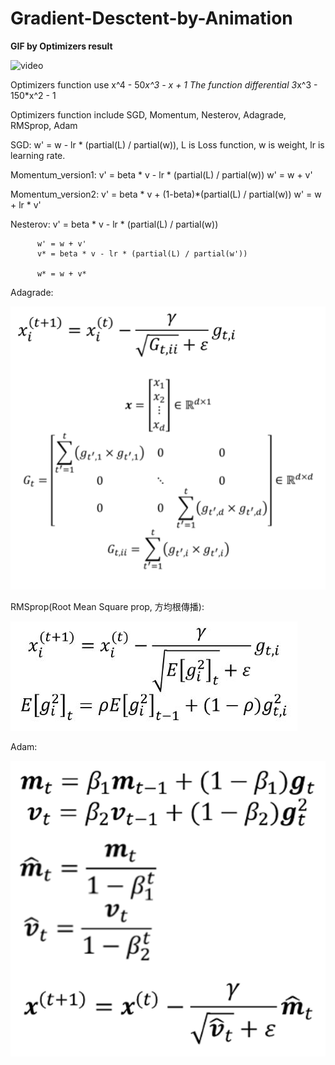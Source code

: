 # Gradient-Desctent-by-Animation
**********GIF by Optimizers result**********

![video](https://github.com/Gaprs/Gradient-Desctent-by-Animation/blob/master/Optimizers.gif)

Optimizers function use x^4 - 50*x^3 - x + 1
The function differential 3*x^3 - 150*x^2 - 1

Optimizers function include SGD, Momentum, Nesterov, Adagrade, RMSprop, Adam

SGD:  w' = w - lr * (partial(L) / partial(w)), L is Loss function, w is weight, lr is learning rate.

Momentum_version1: 
                   v' = beta * v - lr * (partial(L) / partial(w))
                   w' = w + v'
                   
Momentum_version2: v' = beta * v + (1-beta)*(partial(L) / partial(w))
                   w' = w + lr * v'

Nesterov: v' = beta * v - lr * (partial(L) / partial(w))

          w' = w + v'
          v* = beta * v - lr * (partial(L) / partial(w'))
          
          w* = w + v*

Adagrade: 

![image](https://github.com/Gaprs/Gradient-Desctent-by-Animation/blob/master/Adagrade.png)


RMSprop(Root Mean Square prop, 方均根傳播):

![image](https://github.com/Gaprs/Gradient-Desctent-by-Animation/blob/master/RMSprop.JPG)


Adam:

![image](https://github.com/Gaprs/Gradient-Desctent-by-Animation/blob/master/Adam.png)


